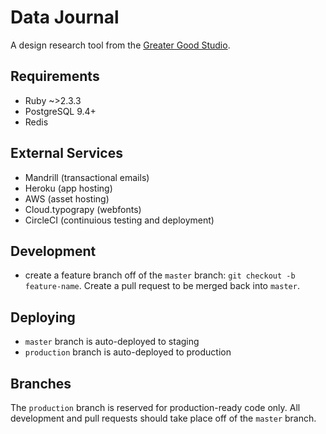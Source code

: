 # Data Journal

A design research tool from the [Greater Good Studio](http://greatergoodstudio.com/).

## Requirements

* Ruby ~>2.3.3
* PostgreSQL 9.4+
* Redis

## External Services

* Mandrill (transactional emails)
* Heroku (app hosting)
* AWS (asset hosting)
* Cloud.typograpy (webfonts)
* CircleCI (continuious testing and deployment)

## Development

* create a feature branch off of the `master` branch: `git checkout -b feature-name`. Create a pull request to be merged back into `master`.

## Deploying

* `master` branch is auto-deployed to staging
* `production` branch is auto-deployed to production

## Branches

The `production` branch is reserved for production-ready code only. All development and pull requests should take place off of the `master` branch.